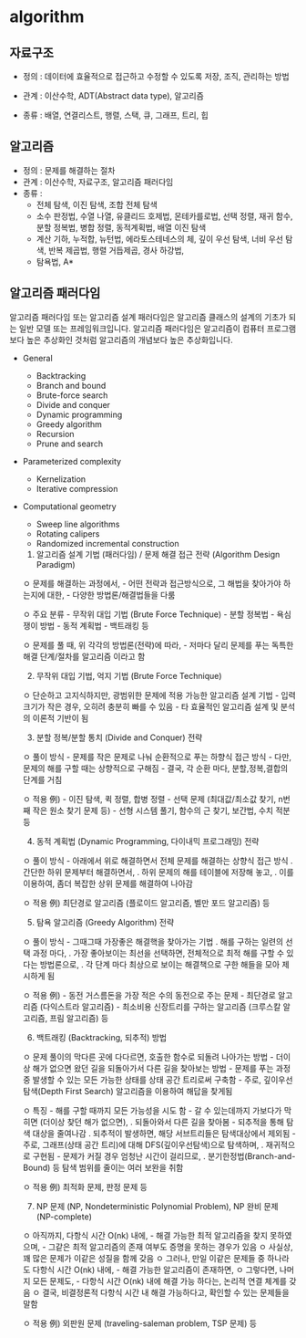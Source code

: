 # algorithm

## 자료구조

* 정의 : 데이터에 효율적으로 접근하고 수정할 수 있도록 저장, 조직, 관리하는 방법

* 관계 : 이산수학, ADT(Abstract data type), 알고리즘

* 종류 : 배열, 연결리스트, 행렬, 스택, 큐, 그래프, 트리, 힙

## 알고리즘

* 정의 : 문제를 해결하는 절차
* 관계 : 이산수학, 자료구조, 알고리즘 패러다임
* 종류 : 
	* 전체 탐색, 이진 탐색, 조합 전체 탐색
	* 소수 판정법, 수열 나열, 유클리드 호제법, 몬테카를로법, 선택 정렬, 재귀 함수, 분할 정복법, 병합 정렬, 동적계획법, 배열 이진 탐색
	* 계산 기하, 누적합, 뉴턴법, 에라토스테네스의 체, 깊이 우선 탐색, 너비 우선 탐색, 반복 제곱법, 행렬 거듭제곱, 경사 하강법,
	* 탐욕법, A*


## 알고리즘 패러다임

알고리즘 패러다임 또는 알고리즘 설계 패러다임은 알고리즘 클래스의 설계의 기초가 되는 일반 모델 또는 프레임워크입니다. 
알고리즘 패러다임은 알고리즘이 컴퓨터 프로그램보다 높은 추상화인 것처럼 알고리즘의 개념보다 높은 추상화입니다.

* General
	* Backtracking
	* Branch and bound
	* Brute-force search
	* Divide and conquer
	* Dynamic programming
	* Greedy algorithm
	* Recursion
	* Prune and search
* Parameterized complexity
	* Kernelization
	* Iterative compression
* Computational geometry
	* Sweep line algorithms
	* Rotating calipers
	* Randomized incremental construction

	1. 알고리즘 설계 기법 (패러다임) / 문제 해결 접근 전략 (Algorithm Design Paradigm)

	ㅇ 문제를 해결하는 과정에서, 
		- 어떤 전략과 접근방식으로, 그 해법을 찾아가야 하는지에 대한,
		- 다양한 방법론/해결법들을 다룸

	ㅇ 주요 분류
		- 무작위 대입 기법 (Brute Force Technique)
		- 분할 정복법
		- 욕심쟁이 방법
		- 동적 계획법
		- 백트래킹 등

	ㅇ 문제를 풀 때, 위 각각의 방법론(전략)에 따라,
		- 저마다 달리 문제를 푸는 독특한 해결 단계/절차를 알고리즘 이라고 함


	2. 무작위 대입 기법, 억지 기법 (Brute Force Technique)

	ㅇ 단순하고 고지식하지만, 광범위한 문제에 적용 가능한 알고리즘 설계 기법
		- 입력 크기가 작은 경우, 오히려 충분히 빠를 수 있음
		- 타 효율적인 알고리즘 설계 및 분석의 이론적 기반이 됨


	3. 분할 정복/분할 통치 (Divide and Conquer) 전략

	ㅇ 풀이 방식
		- 문제를 작은 문제로 나눠 순환적으로 푸는 하향식 접근 방식
		- 다만, 문제의 해를 구할 때는 상향적으로 구해짐
		- 결국, 각 순환 마다, 분할,정복,결합의 단계를 거침

	ㅇ 적용 例)
		- 이진 탐색, 퀵 정렬, 합병 정렬
		- 선택 문제 (최대값/최소값 찾기, n번째 작은 원소 찾기 문제 등)
		- 선형 시스템 풀기, 함수의 근 찾기, 보간법, 수치 적분 등


	4. 동적 계획법 (Dynamic Programming, 다이내믹 프로그래밍) 전략

	ㅇ 풀이 방식
		- 아래에서 위로 해결하면서 전체 문제를 해결하는 상향식 접근 방식
		. 간단한 하위 문제부터 해결하면서,
		. 하위 문제의 해를 테이블에 저장해 놓고,
		. 이를 이용하여, 좀더 복잡한 상위 문제를 해결하여 나아감

	ㅇ 적용 例) 최단경로 알고리즘 (플로이드 알고리즘, 벨만 포드 알고리즘) 등


	5. 탐욕 알고리즘 (Greedy Algorithm) 전략 

	ㅇ 풀이 방식
		- 그때그때 가장좋은 해결핵을 찾아가는 기법
		. 해를 구하는 일련의 선택 과정 마다,
		. 가장 좋아보이는 최선을 선택하면, 전체적으로 최적 해를 구할 수 있다는 방법론으로,
		. 각 단계 마다 최상으로 보이는 해결책으로 구한 해들을 모아 제시하게 됨

	ㅇ 적용 例)
		- 동전 거스름돈을 가장 적은 수의 동전으로 주는 문제 
		- 최단경로 알고리즘 (다익스트라 알고리즘)
		- 최소비용 신장트리를 구하는 알고리즘 (크루스칼 알고리즘, 프림 알고리즘) 등


	6. 백트래킹 (Backtracking, 되추적) 방법

	ㅇ 문제 풀이의 막다른 곳에 다다르면, 호출한 함수로 되돌려 나아가는 방법 
		- 더이상 해가 없으면 왔던 길을 되돌아가서 다른 길을 찾아보는 방법
		- 문제를 푸는 과정 중 발생할 수 있는 모든 가능한 상태를 상태 공간 트리로써 구축함
		- 주로, 깊이우선탐색(Depth First Search) 알고리즘을 이용하여 해답을 찾게됨

	ㅇ 특징
		- 해를 구할 때까지 모든 가능성을 시도 함
		- 갈 수 있는데까지 가보다가 막히면 (더이상 찾던 해가 없으면),
		. 되돌아와서 다른 길을 찾아봄
		- 되추적을 통해 탐색 대상을 줄여나감
		. 되추적이 발생하면, 해당 서브트리들은 탐색대상에서 제외됨
		- 주로, 그래프(상태 공간 트리)에 대해 DFS(깊이우선탐색)으로 탐색하며,
		. 재귀적으로 구현됨
		- 문제가 커질 경우 엄청난 시간이 걸리므로, 
		. 분기한정법(Branch-and-Bound) 등 탐색 범위를 줄이는 여러 보완을 취함

	ㅇ 적용 例) 최적화 문제, 판정 문제 등


	7. NP 문제 (NP, Nondeterministic Polynomial Problem), NP 완비 문제 (NP-complete)

	ㅇ 아직까지, 다항식 시간 O(nk) 내에,
		- 해결 가능한 최적 알고리즘을 찾지 못하였으며,
		- 그같은 최적 알고리즘의 존재 여부도 증명을 못하는 경우가 있음
	ㅇ 사실상, 꽤 많은 문제가 이같은 성질을 함께 갖음
	ㅇ 그러나, 만일 이같은 문제들 중 하나라도 다항식 시간 O(nk) 내에,
		- 해결 가능한 알고리즘이 존재하면,
	ㅇ 그렇다면, 나머지 모든 문제도,
		- 다항식 시간 O(nk) 내에 해결 가능 하다는, 논리적 연결 체계를 갖음
	ㅇ 결국, 비결정론적 다항식 시간 내 해결 가능하다고, 확인할 수 있는 문제들을 말함

	ㅇ 적용 例) 외판원 문제 (traveling-saleman problem, TSP 문제) 등

  